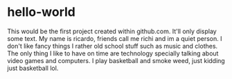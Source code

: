 # hello-world
This would be the first project created within github.com. It'll only display some text.
My name is ricardo, friends call me richi and im a quiet person. I don't like fancy things I rather old school stuff 
such as music and clothes. The only thing I like to have on time are technology specially talking about video games 
and computers. I play basketball and smoke weed, just kidding just basketball lol.
